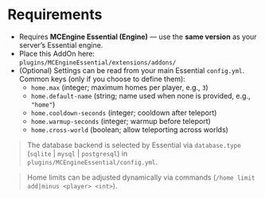 # Requirements

- Requires **MCEngine Essential (Engine)** — use the **same version** as your server’s Essential engine.
- Place this AddOn here:  
  `plugins/MCEngineEssential/extensions/addons/`
- (Optional) Settings can be read from your main Essential `config.yml`.  
  Common keys (only if you choose to define them):
  - `home.max` (integer; maximum homes per player, e.g., `3`)
  - `home.default-name` (string; name used when none is provided, e.g., `"home"`)
  - `home.cooldown-seconds` (integer; cooldown after teleport)
  - `home.warmup-seconds` (integer; warmup before teleport)
  - `home.cross-world` (boolean; allow teleporting across worlds)

> The database backend is selected by Essential via `database.type` (`sqlite` | `mysql` | `postgresql`) in `plugins/MCEngineEssential/config.yml`.

> Home limits can be adjusted dynamically via commands (`/home limit add|minus <player> <int>`).
